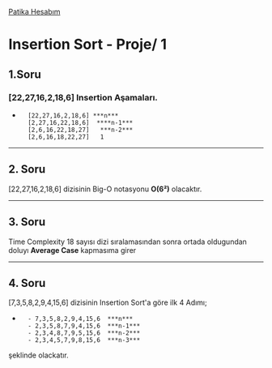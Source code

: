 
[Patika Hesabım](https://app.patika.dev/yavuzeroglu)

# Insertion Sort - Proje/ 1

## 1.Soru


### [22,27,16,2,18,6] Insertion Aşamaları.
-       [22,27,16,2,18,6] ***n***
        [2,27,16,22,18,6]  ****n-1***
        [2,6,16,22,18,27]   ***n-2***
        [2,6,16,18,22,27]   1

------

## 2. Soru
[22,27,16,2,18,6] dizisinin Big-O notasyonu **O(6²)** olacaktır.

----

## 3. Soru
Time Complexity 18 sayısı dizi sıralamasından sonra ortada oldugundan doluyı **Average Case** kapmasıma girer


---
## 4. Soru
[7,3,5,8,2,9,4,15,6] dizisinin Insertion Sort'a göre ilk 4 Adımı;

-
        - 7,3,5,8,2,9,4,15,6  ***n***
        - 2,3,5,8,7,9,4,15,6  ***n-1***
        - 2,3,4,8,7,9,5,15,6  ***n-2***  
        - 2,3,4,5,7,9,8,15,6  ***n-3***

şeklinde olackatır.        
